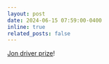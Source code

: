 ```yaml
---
layout: post
date: 2024-06-15 07:59:00-0400
inline: true
related_posts: false
---
```


[Jon driver prize](https://www.ucl.ac.uk/research/domains/neuroscience/ucl-neuroscience-symposium-2024)!
